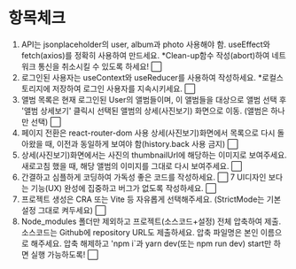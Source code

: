 
# 항목체크
1. API는 jsonplaceholder의 user, album과 photo 사용해야 함. useEffect와 fetch(axios)를 정확히 사용하여
만드세요. *Clean-up함수 작성(abort)하여 네트워크 통신을 취소시킬 수 있도록 하세요!
⬜
2. 로그인된 사용자는 useContext와 useReducer를 사용하여 작성하세요.
*로컬스토리지에 저장하여 로그인 사용자를 지속시키세요.
⬜
3. 앨범 목록은 현재 로그인된 User의 앨범들이며, 이 앨범들을 대상으로 앨범 선택 후 '앨범 상세보기' 클릭시 선택된
앨범의 상세(사진보기) 화면으로 이동. (앨범은 하나만 선택)
⬜
4. 페이지 전환은 react-router-dom 사용
상세(사진보기)화면에서 목록으로 다시 돌아왔을 때, 이전과 동일하게 보여야 함(history.back 사용 금지)
⬜
5. 상세(사진보기)화면에서는 사진의 thumbnailUrl에 해당하는 이미지로 보여주세요.
새로고침 했을 때, 해당 앨범의 이미지를 그대로 다시 보여주세요.
⬜
6. 간결하고 심플하게 코딩하여 가독성 좋은 코드를 작성하세요.
⬜
7 UI디자인 보다는 기능(UX) 완성에 집중하고 버그가 없도록 작성하세요.
⬜
8. 프로젝트 생성은 CRA 또는 Vite 등 자유롭게 선택해주세요. (StrictMode는 기본설정 그대로 켜두세요)
⬜
9. Node_modules 폴더만 제외하고 프로젝트(소스코드+설정) 전체 압축하여 제출.
소스코드는 Github에 repository URL도 제출하세요. 압축 파일명은 본인 이름으로 해주세요.
압축 해제하고 'npm i`과 yarn dev(또는 npm run dev) start만 하면 실행 가능하도록!
⬜

